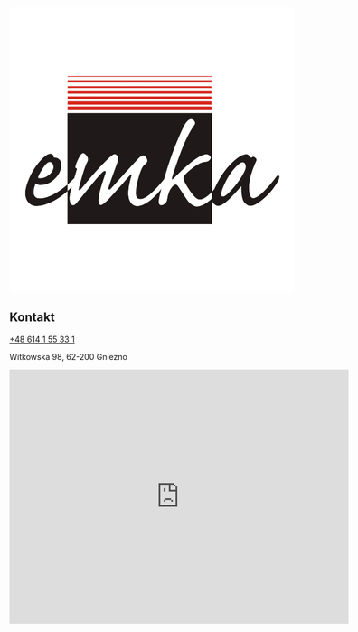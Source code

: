 ![Sklep motoryzacyjny EMKA Gniezno](/img/logo.png "Sklep motoryzacyjny EMKA Gniezno")

## Kontakt

<a href="tel:+48614155331">+48 614 1 55 33 1</a>

Witkowska 98, 62-200 Gniezno

<iframe src="https://www.google.com/maps/embed?pb=!1m14!1m8!1m3!1d9712.239386920664!2d17.6129695!3d52.514256!3m2!1i1024!2i768!4f13.1!3m3!1m2!1s0x47049182fd60c45d%3A0xd22532468cfb917a!2sSklep%20Motoryzacyjny%20Emka!5e0!3m2!1spl!2spl!4v1689247374860!5m2!1spl!2spl" width="600" height="450" style="border:0;" allowfullscreen="" loading="lazy" referrerpolicy="no-referrer-when-downgrade"></iframe>
